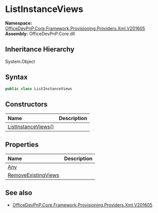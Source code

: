 # ListInstanceViews
  

**Namespace:** [OfficeDevPnP.Core.Framework.Provisioning.Providers.Xml.V201605](OfficeDevPnP.Core.Framework.Provisioning.Providers.Xml.V201605.md)  
**Assembly:** OfficeDevPnP.Core.dll  
## Inheritance Hierarchy
System.Object  


## Syntax
```C#
public class ListInstanceViews
```
## Constructors
|**Name**|**Description**|
|:-----|:-----|
| [ListInstanceViews()](OfficeDevPnP.Core.Framework.Provisioning.Providers.Xml.V201605.ListInstanceViews.ctor1.md) | 
## Properties
|**Name**|**Description**|
|:-----|:-----|
| [Any](OfficeDevPnP.Core.Framework.Provisioning.Providers.Xml.V201605.ListInstanceViews.Any.md) | 
| [RemoveExistingViews](OfficeDevPnP.Core.Framework.Provisioning.Providers.Xml.V201605.ListInstanceViews.RemoveExistingViews.md) | 
## See also
- [OfficeDevPnP.Core.Framework.Provisioning.Providers.Xml.V201605](OfficeDevPnP.Core.Framework.Provisioning.Providers.Xml.V201605.md)
